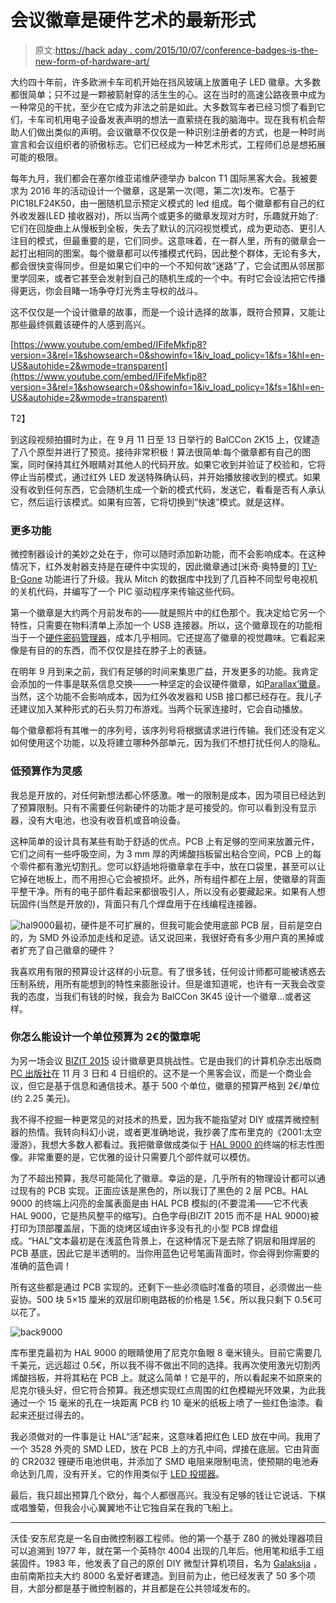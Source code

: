 # 会议徽章是硬件艺术的最新形式

> 原文:[https://hack aday . com/2015/10/07/conference-badges-is-the-new-form-of-hardware-art/](https://hackaday.com/2015/10/07/conference-badges-are-the-newest-form-of-hardware-art/)

大约四十年前，许多欧洲卡车司机开始在挡风玻璃上放置电子 LED 徽章。大多数都很简单；只不过是一颗被箭射穿的活生生的心。这在当时的高速公路夜景中成为一种常见的干扰，至少在它成为非法之前是如此。大多数驾车者已经习惯了看到它们，卡车司机用电子设备发表声明的想法一直萦绕在我的脑海中。现在我有机会帮助人们做出类似的声明。会议徽章不仅仅是一种识别注册者的方式，也是一种时尚宣言和会议组织者的骄傲标志。它们已经成为一种艺术形式，工程师们总是想拓展可能的极限。

每年九月，我们都会在塞尔维亚诺维萨德举办 balcon T1 国际黑客大会。我被要求为 2016 年的活动设计一个徽章，这是第一次(嗯，第二次)发布。它基于 PIC18LF24K50，由一圈随机显示预定义模式的 led 组成。每个徽章都有自己的红外收发器(LED 接收器对)，所以当两个或更多的徽章发现对方时，乐趣就开始了:它们在回旋曲上从慢板到全板，失去了默认的沉闷视觉模式，成为更动态、更引人注目的模式，但最重要的是，它们同步。这意味着，在一群人里，所有的徽章会一起打出相同的图案。每个徽章都可以传播模式代码，因此整个群体，无论有多大，都会很快变得同步。但是如果它们中的一个不知何故“迷路”了，它会试图从邻居那里学回来，或者它甚至会发射到自己的随机生成的一个中。有时它会设法把它传播得更远，你会目睹一场争夺灯光秀主导权的战斗。

这不仅仅是一个设计徽章的故事，而是一个设计选择的故事，既符合预算，又能让那些最终佩戴该硬件的人感到高兴。

 [https://www.youtube.com/embed/IFifeMkfip8?version=3&rel=1&showsearch=0&showinfo=1&iv_load_policy=1&fs=1&hl=en-US&autohide=2&wmode=transparent](https://www.youtube.com/embed/IFifeMkfip8?version=3&rel=1&showsearch=0&showinfo=1&iv_load_policy=1&fs=1&hl=en-US&autohide=2&wmode=transparent)

T2】

到这段视频拍摄时为止，在 9 月 11 日至 13 日举行的 BalCCon 2K15 上，仅建造了八个原型并进行了预览。接待非常积极！算法很简单:每个徽章都有自己的图案，同时保持其红外眼睛对其他人的代码开放。如果它收到并验证了校验和，它将停止当前模式，通过红外 LED 发送特殊确认码，并开始播放接收到的模式。如果没有收到任何东西，它会随机生成一个新的模式代码，发送它，看看是否有人承认它，然后运行该模式。如果有应答，它将切换到“快速”模式。就是这样。

### 更多功能

微控制器设计的美妙之处在于，你可以随时添加新功能，而不会影响成本。在这种情况下，红外发射器支持是在硬件中实现的，因此徽章通过[米奇·奥特曼的] [TV-B-Gone](https://en.wikipedia.org/wiki/TV-B-Gone) 功能进行了升级。我从 Mitch 的数据库中找到了几百种不同型号电视机的关机代码，并编写了一个 PIC 驱动程序来传输这些代码。

第一个徽章是大约两个月前发布的——就是照片中的红色那个。我决定给它另一个特性，只需要在物料清单上添加一个 USB 连接器。所以，这个徽章现在的功能相当于一个[硬件密码管理器](https://hackaday.io/project/5588-hardware-password-manager)，成本几乎相同。它还提高了徽章的视觉趣味。它看起来像是有目的的东西，而不仅仅是挂在脖子上的表链。

在明年 9 月到来之前，我们有足够的时间来集思广益，开发更多的功能。我肯定会添加的一件事是联系信息交换——一种坚定的会议硬件徽章，如[Parallax’徽章](http://hackaday.com/2015/09/14/the-open-hackable-electronic-conference-badge/)。当然，这个功能不会影响成本，因为红外收发器和 USB 接口都已经存在。我儿子还建议加入某种形式的石头剪刀布游戏。当两个玩家连接时，它会自动播放。

每个徽章都将有其唯一的序列号，该序列号将根据请求进行传输。我们还没有定义如何使用这个功能，以及将建立哪种外部单元，因为我们不想打扰任何人的隐私。

### 低预算作为灵感

我总是开放的，对任何新想法都心怀感激。唯一的限制是成本，因为项目已经达到了预算限制。只有不需要任何新硬件的功能才是可接受的。你可以看到没有显示器，没有大电池，也没有收音机或音响设备。

这种简单的设计具有某些有助于舒适的优点。PCB 上有足够的空间来放置元件，它们之间有一些呼吸空间，为 3 mm 厚的丙烯酸挡板留出粘合空间，PCB 上的每个零件都有激光切割孔。您可以舒适地将徽章拿在手中，放在口袋里，甚至可以让它掉在地板上，而不用担心它会被损坏。此外，所有组件都在上层，使徽章的背面平整干净。所有的电子部件看起来都很吸引人，所以没有必要藏起来。如果有人想玩固件(当然是开放的)，背面只有几个焊盘用于在线编程连接器。

![hal9000](../Images/bee6b9b3b689003ba68b3612202ac59a.png)最初，硬件是不可扩展的，但我可能会使用底部 PCB 层，目前是空白的，为 SMD 外设添加走线和足迹。话又说回来，我很好奇有多少用户真的黑掉或者扩充了自己徽章的硬件？

我喜欢用有限的预算设计这样的小玩意。有了很多钱，任何设计师都可能被诱惑去压制系统，用所有能想到的特性来膨胀设计。但是谁知道呢，也许有一天我会改变我的态度，当我们有钱的时候，我会为 BalCCon 3K45 设计一个徽章…或者这样。

### 你怎么能设计一个单位预算为 2€的徽章呢

为另一场会议 [BIZIT 2015](http://bizit.rs/) 设计徽章更具挑战性。它是由我们的计算机杂志出版商 [PC 出版社](http://pcpress.rs/)在 11 月 3 日和 4 日组织的。这不是一个黑客会议，而是一个商业会议，但它是基于信息和通信技术。基于 500 个单位，徽章的预算严格到 2€/单位(约 2.25 美元)。

我不得不挖掘一种更常见的对技术的热爱，因为我不能指望对 DIY 或摆弄微控制器的热情。我转向科幻小说，或者更准确地说，我抄袭了库布里克的《2001:太空漫游》，我想大多数人都看过。我把徽章做成类似于 [HAL 9000 的](https://en.wikipedia.org/wiki/HAL_9000)终端的标志性图像。非常重要的是，它优雅的设计只需要几个部件就可以模仿。

为了不超出预算，我尽可能简化了徽章。幸运的是，几乎所有的物理设计都可以通过现有的 PCB 实现。正面应该是黑色的，所以我订了黑色的 2 层 PCB。HAL 9000 的终端上闪亮的金属表面是由 HAL PCB 模拟的(不要混淆——它不代表 HAL 9000，它是热风整平的缩写)。白色字母(BIZIT 2015 而不是 HAL 9000)被打印为顶部覆盖层，下面的烧烤区域由许多没有孔的小型 PCB 焊盘组成。“HAL”文本最初是在浅蓝色背景上，在这种情况下是去除了铜层和阻焊层的 PCB 基底，因此它是半透明的。当你用蓝色记号笔画背面时，你会得到你需要的准确的蓝色调！

所有这些都是通过 PCB 实现的。还剩下一些必须临时准备的项目，必须做出一些妥协。500 块 5×15 厘米的双层印刷电路板的价格是 1.5€，所以我只剩下 0.5€可以花了。

![back9000](../Images/8511d49d18308f966b09c484bee4efa5.png)

库布里克最初为 HAL 9000 的眼睛使用了尼克尔鱼眼 8 毫米镜头。目前它需要几千美元，远远超过 0.5€，所以我不得不做出不同的选择。我再次使用激光切割丙烯酸挡板，并将其粘在 PCB 上。就这么简单！它是平的，所以看起来不如原来的尼克尔镜头好，但它符合预算。我还想实现红点周围的红色模糊光环效果，为此我通过一个 15 毫米的孔在一块距离 PCB 约 10 毫米的纸板上喷了一些红色油漆。看起来还挺过得去的。

我必须做对的一件事是让 HAL“活”起来，这意味着把红色 LED 放在中间。我用了一个 3528 外壳的 SMD LED，放在 PCB 上的方孔中间，焊接在底层。它由背面的 CR2032 锂硬币电池供电，并添加了 SMD 电阻来限制电流，使预期的电池寿命达到几周，没有开关。它的作用类似于 [LED 投掷器](https://en.wikipedia.org/wiki/LED_art)。

最后，我只超出预算几个欧分，每个人都很高兴。我没有足够的钱让它说话、下棋或唱雏菊，但我会小心翼翼地不让它独自呆在我的飞船上。

* * *

沃佳·安东尼克是一名自由微控制器工程师。他的第一个基于 Z80 的微处理器项目可以追溯到 1977 年，就在第一个英特尔 4004 出现的几年后。他用笔和纸手工组装固件。1983 年，他发表了自己的原创 DIY 微型计算机项目，名为 [Galaksija](http://en.wikipedia.org/wiki/Galaksija_(computer)) ，由前南斯拉夫大约 8000 名爱好者建造。到目前为止，他已经发表了 50 多个项目，大部分都是基于微控制器的，并且都是在公共领域发布的。